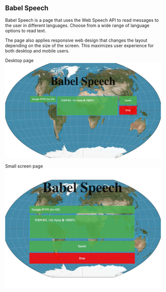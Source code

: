 ## Babel Speech

Babel Speech is a page that uses the Web Speech API to read messages to the user in different languages. Choose from a wide range of language options to read text.

The page also applies responsive web design that changes the layout depending on the size of the screen. This maximizes user experience for both desktop and mobile users.

Desktop page
![desktopimg](./images/img1.png)

Small screen page
![smallscreenimg](./images/img2.png)
